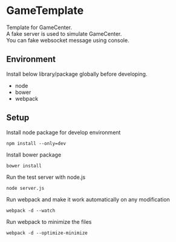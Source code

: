 # GameTemplate
Template for GameCenter.  
A fake server is used to simulate GameCenter.  
You can fake websocket message using console.

## Environment
Install below library/package globally before developing.
- node
- bower
- webpack

## Setup
Install node package for develop environment
```
npm install --only=dev
```

Install bower package
```
bower install
```

Run the test server with node.js
```
node server.js
```

Run webpack and make it work automatically on any modification
```
webpack -d --watch
```

Run webpack to minimize the files
```
webpack -d --optimize-minimize
```
